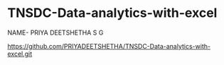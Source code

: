 # TNSDC-Data-analytics-with-excel

NAME- PRIYA DEETSHETHA S G

https://github.com/PRIYADEETSHETHA/TNSDC-Data-analytics-with-excel.git
